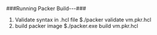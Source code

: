 ###­­­Running Packer Build---###
1) Validate syntax in .hcl file 
$./packer validate vm.pkr.hcl
2) build packer image 
$./packer.exe build vm.pkr.hcl
